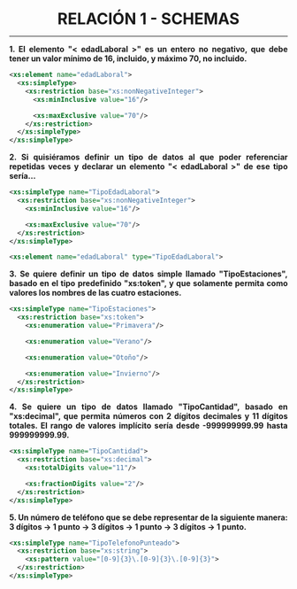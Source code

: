 <style>
  h1{
    text-align: center;
    font-weight: bold;
    border: none;
    margin-bottom: 0px;
  }

  p{
    text-align: justify;
  }
</style>

<h1>RELACIÓN 1 - SCHEMAS</h1>

<hr>

<p><b>1. El elemento "< edadLaboral >" es un entero no negativo, que debe tener un valor mínimo de 16, incluido, y máximo 70, no incluido.</b></p>

```xml
<xs:element name="edadLaboral">
  <xs:simpleType>
    <xs:restriction base="xs:nonNegativeInteger">
      <xs:minInclusive value="16"/>

      <xs:maxExclusive value="70"/>
    </xs:restriction>
  </xs:simpleType>
</xs:simpleType>
```

<p><b>2. Si quisiéramos definir un tipo de datos al que poder referenciar repetidas veces y declarar un elemento "< edadLaboral >" de ese tipo sería...</b></p>

```xml
<xs:simpleType name="TipoEdadLaboral">
  <xs:restriction base="xs:nonNegativeInteger">
    <xs:minInclusive value="16"/>

    <xs:maxExclusive value="70"/>
  </xs:restriction>
</xs:simpleType>

<xs:element name="edadLaboral" type="TipoEdadLaboral">
```

<p><b>3. Se quiere definir un tipo de datos simple llamado "TipoEstaciones", basado en el tipo predefinido "xs:token", y que solamente permita como valores los nombres de las cuatro estaciones.</b></p>

```xml
<xs:simpleType name="TipoEstaciones">
  <xs:restriction base="xs:token">
    <xs:enumeration value="Primavera"/>

    <xs:enumeration value="Verano"/>

    <xs:enumeration value="Otoño"/>

    <xs:enumeration value="Invierno"/>
  </xs:restriction>
</xs:simpleType>
```

<p><b>4. Se quiere un tipo de datos llamado "TipoCantidad", basado en "xs:decimal", que permita números con 2 dígitos decimales y 11 dígitos totales. El rango de valores implícito sería desde -999999999.99 hasta 999999999.99.</b></p>

```xml
<xs:simpleType name="TipoCantidad">
  <xs:restriction base="xs:decimal">
    <xs:totalDigits value="11"/>

    <xs:fractionDigits value="2"/>
  </xs:restriction>
</xs:simpleType>
```

<p><b>5. Un número de teléfono que se debe representar de la siguiente manera: 3 dígitos -> 1 punto -> 3 dígitos -> 1 punto -> 3 dígitos -> 1 punto.</b></p>

```xml
<xs:simpleType name="TipoTelefonoPunteado">
  <xs:restriction base="xs:string">
    <xs:pattern value="[0-9]{3}\.[0-9]{3}\.[0-9]{3}">
  </xs:restriction>
</xs:simpleType>
```